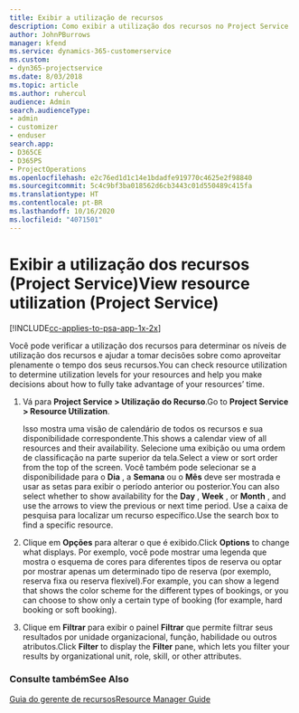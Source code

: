 ```yaml
---
title: Exibir a utilização de recursos
description: Como exibir a utilização dos recursos no Project Service
author: JohnPBurrows
manager: kfend
ms.service: dynamics-365-customerservice
ms.custom:
- dyn365-projectservice
ms.date: 8/03/2018
ms.topic: article
ms.author: ruhercul
audience: Admin
search.audienceType:
- admin
- customizer
- enduser
search.app:
- D365CE
- D365PS
- ProjectOperations
ms.openlocfilehash: e2c76ed1d1c14e1bdadfe919770c4625e2f98840
ms.sourcegitcommit: 5c4c9bf3ba018562d6cb3443c01d550489c415fa
ms.translationtype: HT
ms.contentlocale: pt-BR
ms.lasthandoff: 10/16/2020
ms.locfileid: "4071501"
---
```

# <a name="view-resource-utilization-project-service"></a><span data-ttu-id="16659-103">Exibir a utilização dos recursos (Project Service)</span><span class="sxs-lookup"><span data-stu-id="16659-103">View resource utilization (Project Service)</span></span>

[!INCLUDE[cc-applies-to-psa-app-1x-2x](../includes/cc-applies-to-psa-app-1x-2x.md)]

<span data-ttu-id="16659-104">Você pode verificar a utilização dos recursos para determinar os níveis de utilização dos recursos e ajudar a tomar decisões sobre como aproveitar plenamente o tempo dos seus recursos.</span><span class="sxs-lookup"><span data-stu-id="16659-104">You can check resource utilization to determine utilization levels for your resources and help you make decisions about how to fully take advantage of your resources’ time.</span></span>  
  
1. <span data-ttu-id="16659-105">Vá para **Project Service > Utilização do Recurso**.</span><span class="sxs-lookup"><span data-stu-id="16659-105">Go to **Project Service > Resource Utilization**.</span></span> 

     <span data-ttu-id="16659-106">Isso mostra uma visão de calendário de todos os recursos e sua disponibilidade correspondente.</span><span class="sxs-lookup"><span data-stu-id="16659-106">This shows a calendar view of all resources and their availability.</span></span> <span data-ttu-id="16659-107">Selecione uma exibição ou uma ordem de classificação na parte superior da tela.</span><span class="sxs-lookup"><span data-stu-id="16659-107">Select a view or sort order from the top of the screen.</span></span> <span data-ttu-id="16659-108">Você também pode selecionar se a disponibilidade para o **Dia** , a **Semana** ou o **Mês** deve ser mostrada e usar as setas para exibir o período anterior ou posterior.</span><span class="sxs-lookup"><span data-stu-id="16659-108">You can also select whether to show availability for the **Day** , **Week** , or **Month** , and use the arrows to view the previous or next time period.</span></span> <span data-ttu-id="16659-109">Use a caixa de pesquisa para localizar um recurso específico.</span><span class="sxs-lookup"><span data-stu-id="16659-109">Use the search box to find a specific resource.</span></span>      
  
2. <span data-ttu-id="16659-110">Clique em **Opções** para alterar o que é exibido.</span><span class="sxs-lookup"><span data-stu-id="16659-110">Click **Options** to change what displays.</span></span> <span data-ttu-id="16659-111">Por exemplo, você pode mostrar uma legenda que mostra o esquema de cores para diferentes tipos de reserva ou optar por mostrar apenas um determinado tipo de reserva (por exemplo, reserva fixa ou reserva flexível).</span><span class="sxs-lookup"><span data-stu-id="16659-111">For example, you can show a legend that shows the color scheme for the different types of bookings, or you can choose to show only a certain type of booking (for example, hard booking or soft booking).</span></span>  

3. <span data-ttu-id="16659-112">Clique em **Filtrar** para exibir o painel **Filtrar** que permite filtrar seus resultados por unidade organizacional, função, habilidade ou outros atributos.</span><span class="sxs-lookup"><span data-stu-id="16659-112">Click **Filter** to display the **Filter** pane, which lets you filter your results by organizational unit, role, skill, or other attributes.</span></span>  
  
### <a name="see-also"></a><span data-ttu-id="16659-113">Consulte também</span><span class="sxs-lookup"><span data-stu-id="16659-113">See Also</span></span>  
 [<span data-ttu-id="16659-114">Guia do gerente de recursos</span><span class="sxs-lookup"><span data-stu-id="16659-114">Resource Manager Guide</span></span>](../psa/resource-manager-guide.md)
